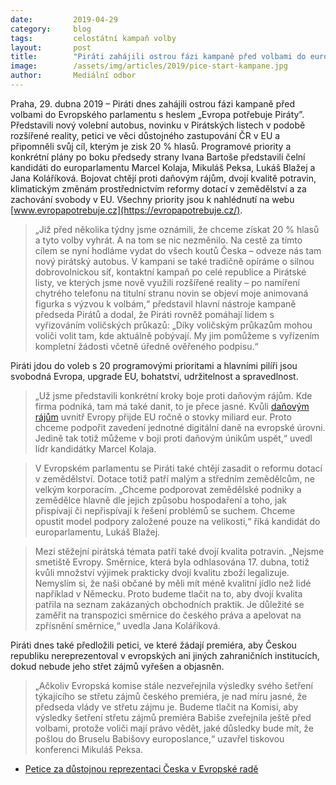 ```yaml
---
date:         2019-04-29
category:     blog
tags:         celostátní kampaň volby 
layout:       post
title:        "Piráti zahájili ostrou fázi kampaně před volbami do europarlamentu"
image:        /assets/img/articles/2019/pice-start-kampane.jpg
author:       Mediální odbor
---
```


Praha, 29. dubna 2019 – Piráti dnes zahájili ostrou fázi kampaně před volbami do Evropského parlamentu s heslem „Evropa potřebuje Piráty”. Představili nový volební autobus, novinku v Pirátských listech v podobě rozšířené reality, petici ve věci důstojného zastupování ČR v EU a připomněli svůj cíl, kterým je zisk 20 % hlasů. Programové priority a konkrétní plány po boku předsedy strany Ivana Bartoše představili čelní kandidáti do europarlamentu Marcel Kolaja, Mikuláš Peksa, Lukáš Blažej a Jana Koláříková. Bojovat chtějí proti daňovým rájům, dvojí kvalitě potravin, klimatickým změnám prostřednictvím reformy dotací v zemědělství a za zachování svobody v EU. Všechny priority jsou k nahlédnutí na webu [www.evropapotrebuje.cz](https://evropapotrebuje.cz/).

> „Již před několika týdny jsme oznámili, že chceme získat 20 % hlasů a tyto volby vyhrát. A na tom se nic nezměnilo. Na cestě za tímto cílem se nyní hodláme vydat do všech koutů Česka – odveze nás tam nový pirátský autobus. V kampani se také tradičně opíráme o silnou dobrovolnickou síť, kontaktní kampaň po celé republice a Pirátské listy, ve kterých jsme nově využili rozšířené reality – po namíření chytrého telefonu na titulní stranu novin se objeví moje animovaná figurka s výzvou k volbám,“ představil hlavní nástroje kampaně předseda Pirátů a dodal, že Piráti rovněž pomáhají lidem s vyřizováním voličských průkazů: „Díky voličským průkazům mohou voliči volit tam, kde aktuálně pobývají. My jim pomůžeme s vyřízením kompletní žádosti včetně úředně ověřeného podpisu.“

Piráti jdou do voleb s 20 programovými prioritami a hlavními pilíři jsou svobodná Evropa, upgrade EU, bohatství, udržitelnost a spravedlnost. 
> „Už jsme představili konkrétní kroky boje proti daňovým rájům. Kde firma podniká, tam má také danit, to je přece jasné. Kvůli [daňovým rájům](https://www.pirati.cz/tiskove-zpravy/pirati-vyhlasili-boj-danovym-rajum.html) uvnitř Evropy přijde EU ročně o stovky miliard eur. Proto chceme podpořit zavedení jednotné digitální daně na evropské úrovni. Jedině tak totiž můžeme v boji proti daňovým únikům uspět,“ uvedl lídr kandidátky Marcel Kolaja.

> V Evropském parlamentu se Piráti také chtějí zasadit o reformu dotací v zemědělství. Dotace totiž patří malým a středním zemědělcům, ne velkým korporacím. „Chceme podporovat zemědělské podniky a zemědělce hlavně dle jejich způsobu hospodaření a toho, jak přispívají či nepřispívají k řešení problémů se suchem. Chceme opustit model podpory založené pouze na velikosti,“ říká kandidát do europarlamentu, Lukáš Blažej.

> Mezi stěžejní pirátská témata patří také dvojí kvalita potravin. „Nejsme smetiště Evropy. Směrnice, která byla odhlasována 17. dubna, totiž kvůli množství výjimek prakticky dvojí kvalitu zboží legalizuje. Nemyslím si, že naši občané by měli mít méně kvalitní jídlo než lidé například v Německu. Proto budeme tlačit na to, aby dvojí kvalita patřila na seznam zakázaných obchodních praktik. Je důležité se zaměřit na transpozici směrnice do českého práva a apelovat na zpřísnění směrnice,“ uvedla Jana Koláříková.

Piráti dnes také předložili petici, ve které žádají premiéra, aby Českou republiku nereprezentoval v evropských ani jiných zahraničních institucích, dokud nebude jeho střet zájmů vyřešen a objasněn. 
> „Ačkoliv Evropská komise stále nezveřejnila výsledky svého šetření týkajícího se střetu zájmů českého premiéra, je nad míru jasné, že předseda vlády ve střetu zájmu je. Budeme tlačit na Komisi, aby výsledky šetření střetu zájmů premiéra Babiše zveřejnila ještě před volbami, protože voliči mají právo vědět, jaké důsledky bude mít, že pošlou do Bruselu Babišovy europoslance,“ uzavřel tiskovou konferenci Mikuláš Peksa.

* [Petice za důstojnou reprezentaci Česka v Evropské radě](https://www.pirati.cz/assets/pdf/petice-za-dustojnou-reprezentaci-cr.pdf)
